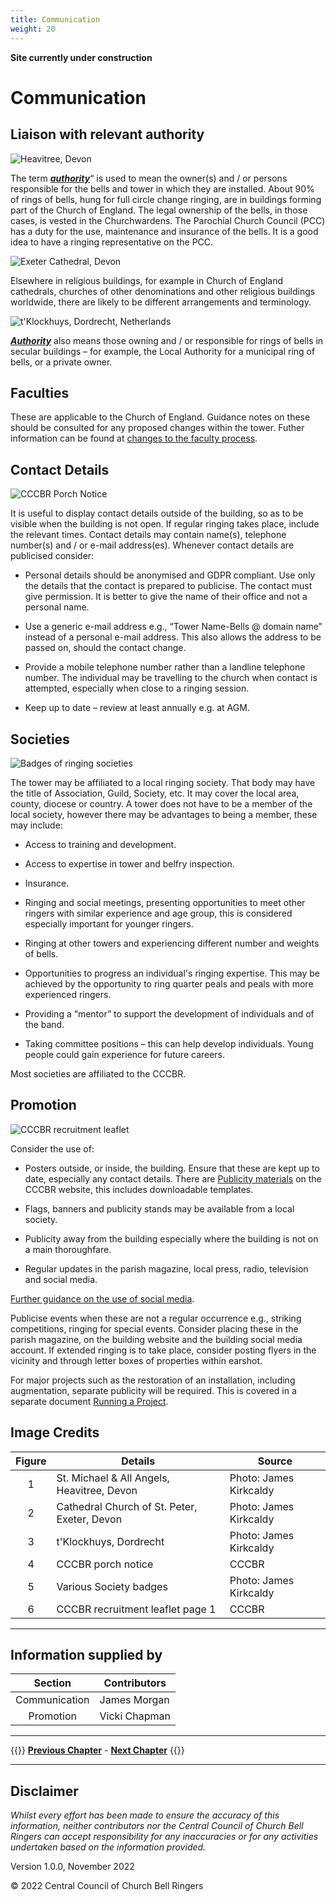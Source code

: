 ```yaml
---
title: Communication
weight: 20
---
```


**Site currently under construction**

# Communication

## Liaison with relevant authority 

![Heavitree, Devon](heavitree_350.jpg)

The term ***[authority](../170-glossary/#authority)***“ is used to mean the owner(s) and / or persons responsible for the bells and tower in which they are installed. About 90% of rings of bells, hung for full circle change ringing, are in buildings forming part of the Church of England. The legal ownership of the bells, in those cases, is vested in the Churchwardens. The Parochial Church Council (PCC) has a duty for the use, maintenance and insurance of the bells. It is a good idea to have a ringing representative on the PCC. 

![Exeter Cathedral, Devon](exeter_cathedral_350.jpg)

Elsewhere in religious buildings, for example in Church of England cathedrals, churches of other denominations and other religious buildings worldwide, there are likely to be different arrangements and terminology. 

![t'Klockhuys, Dordrecht, Netherlands](dordrecht_350.JPG)

***[Authority](../170-glossary/#authority)*** also means those owning and / or responsible for rings of bells in secular buildings – for example, the Local Authority for a municipal ring of bells, or a private owner. 

## Faculties 

These are applicable to the Church of England. Guidance notes on these should be consulted for any proposed changes within the tower. Futher information can be found at [changes to the faculty process](https://cccbr.org.uk/wp-content/uploads/2022/06/SM_Faculty_Changes_2022_Ver_3.pdf).

## Contact Details 

![CCCBR Porch Notice](porch_350.jpg)

It is useful to display contact details outside of the building, so as to be visible when the building is not open. If regular ringing takes place, include the relevant times. Contact details may contain name(s), telephone number(s) and / or e-mail address(es). Whenever contact details are publicised consider: 

- Personal details should be anonymised and GDPR compliant. Use only the details that the contact is prepared to publicise. The contact must give permission. It is better to give the name of their office and not a personal name.

- Use a generic e-mail address e.g., “Tower Name-Bells @ domain name" instead of a personal e-mail address. This also allows the address to be passed on, should the contact change.

- Provide a mobile telephone number rather than a landline telephone number. The individual may be travelling to the church when contact is attempted, especially when close to a ringing session.

- Keep up to date – review at least annually e.g. at AGM.

## Societies 

![Badges of ringing societies](badges_350.jpg)

The tower may be affiliated to a local ringing society. That body may have the title of Association, Guild, Society, etc. It may cover the local area, county, diocese or country. A tower does not have to be a member of the local society, however there may be advantages to being a member, these may include: 

- Access to training and development. 

- Access to expertise in tower and belfry inspection. 

- Insurance. 

- Ringing and social meetings, presenting opportunities to meet other ringers with similar experience and age group, this is considered especially important for younger ringers. 

- Ringing at other towers and experiencing different number and weights of bells.

- Opportunities to progress an individual's ringing expertise. This may be achieved by the opportunity to ring quarter peals and peals with more experienced ringers.

- Providing a “mentor” to support the development of individuals and of the band.

- Taking committee positions – this can help develop individuals. Young people could gain experience for future careers. 

Most societies are affiliated to the CCCBR. 

## Promotion 

![CCCBR recruitment leaflet](recruitment_350.jpg)

Consider the use of: 

- Posters outside, or inside, the building. Ensure that these are kept up to date, especially any contact details. There are [Publicity materials](https://cccbr.org.uk/resources/publicity-material/) on the CCCBR website, this includes downloadable templates.

- Flags, banners and publicity stands may be available from a local society.  

- Publicity away from the building especially where the building is not on a main thoroughfare. 

- Regular updates in the parish magazine, local press, radio, television and social media.  

[Further guidance on the use of social media](https://cccbr.org.uk/wp-content/uploads/2020/10/200902-Social_Media_Guidance.pdf).

Publicise events when these are not a regular occurrence e.g., striking competitions, ringing for special events. Consider placing these in the parish magazine, on the building website and the building social media account. If extended ringing is to take place, consider posting flyers in the vicinity and through letter boxes of properties within earshot. 

For major projects such as the restoration of an installation, including augmentation, separate publicity will be required. This is covered in a separate document [Running a Project](https://cccbr.org.uk/major-projects/).

## Image Credits

| Figure | Details | Source |
| :---: | --- | --- |
| 1 | St. Michael & All Angels, Heavitree, Devon | Photo: James Kirkcaldy |
| 2 | Cathedral Church of St. Peter, Exeter, Devon | Photo: James Kirkcaldy |
| 3 | t'Klockhuys, Dordrecht | Photo: James Kirkcaldy |
| 4 | CCCBR porch notice | CCCBR |
| 5 | Various Society badges | Photo: James Kirkcaldy |
| 6 | CCCBR recruitment leaflet page 1 | CCCBR |

----

## Information supplied by 

| Section | Contributors |
| :---: | --- |
| Communication | James Morgan |
| Promotion | Vicki Chapman |
----

{{<hint info>}}
**[Previous Chapter](../010-introduction/)** - **[Next Chapter](../030-formalities/)**
{{</hint>}}

----

## Disclaimer
 
*Whilst every effort has been made to ensure the accuracy of this information, neither contributors nor the Central Council of Church Bell Ringers can accept responsibility for any inaccuracies or for any activities undertaken based on the information provided.*

Version 1.0.0, November 2022

© 2022 Central Council of Church Bell Ringers

